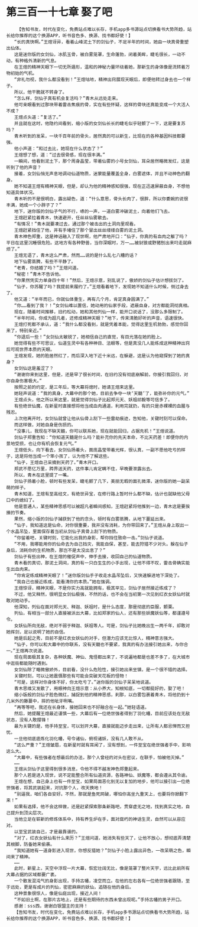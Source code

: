 # 第三百一十七章 娶了吧
        【告知书友，时代在变化，免费站点难以长存，手机app多书源站点切换看书大势所趋，站长给你推荐的这个换源APP，听书音色多、换源、找书都好使！】
       “长的真快啊。”王煊讶异，看着山峰泥土下的剑仙子，不足半年的时间，她由一块真骨重塑出仙体。
       这是迷你版的女剑仙，冰肌玉骨，被白雾笼罩，生命蓬勃，闭着美眸，睫毛很长，一动不动，有种格外清新的气息。
       在王煊的精神天眼下一切无所遁形，温和的神秘力量环绕着她，那新生的身体像是流转着万物初始的气机。
       “非礼勿视，我什么都没看到！”王煊咕哝，精神出窍展现天眼后，即便他转过身去也一个样子。
       所以，他干脆就不转身了。
       “怎么样，剑仙子真有机会复活吗？”青木从远处走来。
       他可亲眼看到过那块带着雷击焦痕的骨，实在有些怀疑，这样的骨块还真能变成一个大活人不成？
       王煊点头道：“复活了。”
       并且就在这时，他隐约间看到，缩小版的女剑仙长长的睫毛似乎轻颤了一下，这是要复苏吗？
       青木听到的发呆，一块千百年前的骨头，居然真的可以新生，比现在的各种基因科技都要强。
       他小声道：“和过去比，她现在什么状态了？”
       王煊想了想，道：“过去很骨感，现在很丰满。”
       一瞬间，他看到泥土下，那个周身晶莹，带着仙雾的小号女剑仙，耳朵居然略微发红，这是听到了他的声音？
       接着，女剑仙悄无声息地调动仙道物质，迷蒙能量覆盖全身，白雾遮体，并且不动神色的翻身。
       她不知道王煊有精神天眼，但是，却认为他的精神感知很强，现在正迅速屏蔽自身，不想他知道具体状况。
       青木听的不是很明白，露出疑色，道：“什么意思，骨头长肉了，很胖，所以你委婉的说很丰满，她成一个小胖子了？”
       地下，迷你版的剑仙子气的不行，哧的一声，一道白雾冲破泥土，向着他们飞去。
       王煊赶紧拉着青木，快速避开，任丝丝仙雾散去。
       “有情况！”青木就要凑过去，通过那个被击出的土洞向里观看。
       王煊赶紧挡住了他，并有手堵住了那个冒出丝丝缕缕白雾的泥土洞。
       青木神色郑重，这是神话融入了现世啊，他严肃地开口：“仙子，你真的有血肉之躯了吗？平日在这里沉睡很危险。这地方有各种野兽，当你深眠时，万一……被豺狼或野猪刨出来叼走就麻烦了。”
       王煊无语了，青木这么严肃，然而……说的是什么乱七八糟的话？
       地下仙雾蒸腾，有些不平静了。
       “老青，你结婚了吗？”王煊问道。
       “秘密！”青木不告诉他。
       “你果然凭实力单身四十年！”然后，王煊示意，别乱说了，傲娇的剑仙子估计想拔剑了。
       “仙子，你苏醒了吗？我提前来履约了。”王煊看着地下，发现她不知道什么时候，侧过身去了。
       他又道：“半年而已，你就仙体重生，再有几个月，肯定真身圆满了。”
       “你……看到了我？！”女剑仙难以置信，她动用的仙家手段，遮蔽自身，对方都能洞彻真相。
       现在，随着时间推移，旧约松动，她和其他列仙一样，能开口说话了，没那么多限制了。
       “半年时间，你成为超凡者，还修成精神天眼？”地下，传来清脆好听的声音，语速很快。
       王煊打死都不承认，道：“我什么都没看到，就是凭着本能，觉得这里生机勃勃，感觉你回来了，特别亲近。”
       “你退后一些！”女剑仙太敏锐了，她相信自己的直觉，有目光落在她的脸上。
       她觉得有些不可思议，仙道生灵中有各种神目、法眼等，但是真没几人能练成这种精神出窍后可观世界本质的天眼。
       王煊发现，她的脸居然红了，而后深入地下近十米远，在躲避，这是认为他窥探到了她的真身？
       女剑仙这是羞涩了？
       “谢谢你来到这里，但是，还是早了很长时间，在旧约没有彻底崩解前，你接引我回归，对你自身伤害极大。”
       按照之前的约定，是三年后，等大幕将熄时，她请王煊来这里。
       她轻声说道：“我的真身，大幕中的那个她，目前去争夺一块‘天髓’了，能弥补你的元气。”
       王煊点头，他之所以来这里，就是觉得剑仙子比起郑元天、妖祖祁毅等可信多了。
       有些绝世仙魔，在新星时直接想将他当成血肉通道，利用完就扔，有的只是赤裸裸的血腥与残忍。
       上次他离开时，女剑仙就曾让他从仙骨上刮下一些雷劫痕迹，告知他，关键时刻可以保命。
       而这样做，对她自身是伤损的。
       “没事儿，我现在不缺天髓，你可以联系她，现在就能回归，占据先机！”王煊说道。
       剑仙子郑重告知：“你知道天髓是什么吗？能补充你的先天本命，不比天药差！即便你的内景地受损，也让你有机会恢复元气。”
       王煊低头，向下看去，女剑仙扬着头，面庞晶莹带着光辉，很认真，一副不愿他吃亏的样子，这是将他当成一个笨小孩了，认为他不了解这些。
       “仙子，王煊自己采摘到天药了。”青木开口。
       郑武不愿亿万里，跨界送天药，这件事儿肯定瞒不住，早晚要泄露出去。
       所以，青木在这里提了一嘴。
       剑仙子扬着小脸，顿时有些发呆，睫毛颤了几下，美丽无暇的面孔微滞，迷你版的她一副呆萌的样子。
       青木知道，王煊有至高经文，有绝世异宝，在修行路上暂时什么都不缺，估计也就缺他父母口中的媳妇了。
       他是普通人，某些精神思感可以被超凡者瞬间感知，王煊赶紧将他推到一边，青木这是要挨揍的节奏。
       果然，缩小版的剑仙子捕获到了他的念头，顿时有白雾蒸腾，从地下蔓延出来。
       “仙子，我知道这是仙命，对你很重要，我并没有消耗，为你带回来了。”王煊从身上取出一个水晶吊坠，里面保存着当初从剑仙子真骨上刮下的物质。
       “你留着吧，关键时刻，它能化出我的身影，帮你挡住致命一击。”剑仙子说道。
       “不用，我哪能用你的仙命去为自己挡灾，我能自保，甚至，能去狩猎不少对头。躲在仙子身后，消耗你的生机物质，那岂不是太没出息了？”
       剑仙子有些出神，在王煊的催促声中，伸手去接，收回自己的仙道物质。
       青木看的真切，那泥土洞间，真的有一只白生生的小手出现，让他不得不叹，雷击骨确实能生出血肉来。
       “你肯定练成精神天眼了！”迷你版剑仙手子收走水晶吊坠后，又快速躲进地下深处了。
       “我自己也接近练成，能看清你的本质。”她在强调。
       王煊惊讶，精神天眼，不是你实力高就能拥有，极其罕见，剑仙子居然接近练成了？
       不过，他又释然，很明显女剑仙极强，不然的话，也不会在当初第一次见到红衣女妖仙时就敢对她动手。
       他深知，列仙在面对郑元天、释迦、妖祖时，是什么态度，那是彻底的臣服，颤栗。
       列仙，有相当一部分人直接被派出大幕，比如郑家的仙人，还有那些妖魔妖仙等，都谨遵号令。
       女妖仙所向无敌，绝对不弱于释迦、妖祖等人。可是，剑仙子比她晚出生一两千年，却敢对她挥剑，足以说明了她的自信。
       她是后起之秀，目前不是红衣女妖仙的对手，但潜力应该无比惊人，精神意志强大。
       “仙子，你可以和大幕中的你联系，没有天髓也不要紧，我真的有办法接引她出来，与你合一。”王煊再次说道。
       现在局面极其复杂，各种妖魔、神仙、鬼怪都出来了，不说遍地都是也差不多了，在大城市中逛街都能随时遇到。
       女剑仙除了略微傲娇外，目前看，没什么危险性，接引她出来坐镇，是一个很不错的选择。
       关键时刻，可以让她震慑那些有可能会突破天花板的怪物！
       “可是，这样对你身体不好，你太吃亏了。”迷你版的剑仙子呆呆地说道。
       青木思维又发散了，用眼神向王煊示意：从小养大，知根知底，一切都挺好的，娶了吧！
       缩小版般的剑仙子脸色微红，捕捉到他的精神思感，刹那，以白雾包裹着青木，将他扔到十几米外的藤蔓中，摔的他呲牙咧嘴。
       “再等等吧，我还在长身体，接她回来也不好融合在一起。”她轻语道。
       然后，她提醒王煊最近谨慎一些，大幕后有一位绝世强者得到了羽化幡，目前应该处在无敌状态，没有人敢撄锋！
       最为关键的是，他手持至宝，可以划开大幕，直接就能迈步走出来，让所有人都忌惮而又担忧。
       一旦他彻底底炼化羽化幡，号令诸仙，俯视诸妖，没有几人敢不从。
       “这么严重？”王煊皱眉，在新星时就有耳闻了，没有想到，一件至宝在绝世强者手中，影响这么大。
       “大幕中，有些强者在想最后的办法，那个人曾经的对头在密议，在联手，怕被他灭掉。”
       ……
       王煊从剑仙子这里得到很多消息，令他不得不越发神色郑重起来。
       那个人若是进入现世，说不定能整合所有仙道资源，各路神仙、妖魔等，都会遵从其令谕。
       王煊在想，自己身上也有一件至宝，如果局面恶化到无以复加的地步，他可以接引出一位绝世强者，将其武装起来，对抗那个人，改天换地！
       “别逼我，咱们各自安好。不然，那就是鱼死网破，哪怕你高坐九重天上，也要将你掀翻下来！”
       如果有选择，他不会这样做，还是赶紧探索那条新路吧，贯穿虚无之地，找到真实之地，自己提升到顶尖层次。
       当他立足在崭新的修炼体系中，持有养生炉在手，面对腐朽的神话生灵，自然可以从容应对。
       以至宝武装自己，才是最靠谱的。
       “对了，红衣女妖仙有什么来历？”王煊问道，她消失有些天了，让他不放心，想彻底弄清楚其根脚，防备她来偷袭。
       “我知道她有一道身影进入现世，你想反猎她？”剑仙子小脸上露出异色，一改呆萌之色，瞬间来了精神。
       ……
       此时，新星上，天空中浮现一片大幕，恢宏壮阔无比，像是笼罩了整片天宇，远比此前所有大幕占据的区域都要广袤。
       一个散发混沌气的身影出现，手持古幡，凌空而立。在他的左右各有一位绝世强者跟随，至于远处，更是有成片的列仙，密密麻麻的妖仙，追随在他的身后。
       这种景象很惊人，像是仙庭出现，接近人间！
       “不如旧土啊，在那片古地上，还是有些期待的东西未曾出现呢。”手持古幡的男子开口。
       感谢：sss西，谢谢白银盟主的支持！
       【告知书友，时代在变化，免费站点难以长存，手机app多书源站点切换看书大势所趋，站长给你推荐的这个换源APP，听书音色多、换源、找书都好使！】